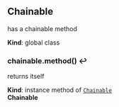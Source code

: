 <a name="Chainable"></a>
## Chainable
has a chainable method

**Kind**: global class  
<a name="Chainable+method"></a>
### chainable.method() ↩︎
returns itself

**Kind**: instance method of <code>[Chainable](#Chainable)</code>  
**Chainable**  

